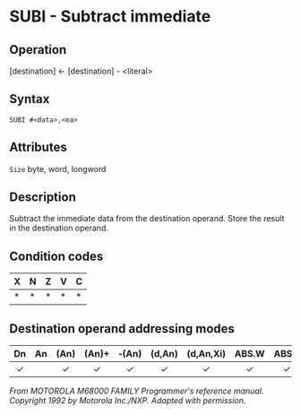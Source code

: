 # SUBI - Subtract immediate

## Operation
[destination] ← [destination] - \<literal\>

## Syntax
```assembly
SUBI #<data>,<ea>
```

## Attributes
`Size` byte, word, longword

## Description
Subtract the immediate data from the destination operand. Store
the result in the destination operand.

## Condition codes
|X|N|Z|V|C|
|--|--|--|--|--|
|*|*|*|*|*|

## Destination operand addressing modes
|Dn|An|(An)|(An)+|&#x2011;(An)|(d,An)|(d,An,Xi)|ABS.W|ABS.L|(d,PC)|(d,PC,Xn)|imm|
|:-:|:-:|:-:|:-:|:-:|:-:|:-:|:-:|:-:|:-:|:-:|:-:|
|✓||✓|✓|✓|✓|✓|✓|✓||||

*From MOTOROLA M68000 FAMILY Programmer's reference manual. Copyright 1992 by Motorola Inc./NXP. Adapted with permission.*
